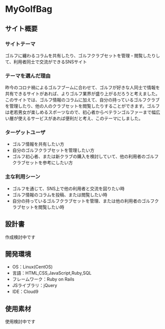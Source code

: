 # MyGolfBag

## サイト概要
### サイトテーマ
ゴルフに纏わるコラムを共有したり、ゴルフクラブセットを管理・閲覧したりして、利用者同士で交流ができるSNSサイト

### テーマを選んだ理由
昨今のコロナ禍によるゴルフブームに合わせて、ゴルフが好きな人同士で情報を共有できるサイトがあれば、よりゴルフ業界が盛り上がるだろうと考えました。このサイトでは、ゴルフ情報のコラムに加えて、自分の持っているゴルフクラブを管理したり、他の人のクラブセットを閲覧したりすることができます。ゴルフは老若男女が楽しめるスポーツなので、初心者からベテランゴルファーまで幅広い層が使えるサービスがあれば便利だと考え、このテーマにしました。

### ターゲットユーザ
- ゴルフ情報を共有したい方
- 自分のゴルフクラブセットを管理したい方
- ゴルフ初心者、または新クラブの購入を検討していて、他の利用者のゴルフクラブセットを参考にしたい方

### 主な利用シーン
- ゴルフを通じて、SNS上で他の利用者と交流を図りたい時
- ゴルフ情報のコラムを投稿、または閲覧したい時
- 自分の持っているゴルフクラブセットを管理、または他の利用者のゴルフクラブセットを閲覧したい時

## 設計書
作成検討中です

## 開発環境
- OS：Linux(CentOS)
- 言語：HTML,CSS,JavaScript,Ruby,SQL
- フレームワーク：Ruby on Rails
- JSライブラリ：jQuery
- IDE：Cloud9

## 使用素材
使用検討中です